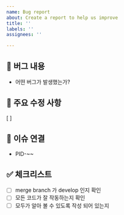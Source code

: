 ```yaml
---
name: Bug report
about: Create a report to help us improve
title: ''
labels: ''
assignees: ''

---
```


## 🐞 버그 내용

- 어떤 버그가 발생했는가?

## 🔧 주요 수정 사항

[ ]

## 🔗 이슈 연결

- PID-~~

## ✅ 체크리스트

- [ ]  merge branch 가 develop 인지 확인
- [ ]  모든 코드가 잘 작동하는지 확인
- [ ]  모두가 알아 볼 수 있도록 작성 되어 있는지
